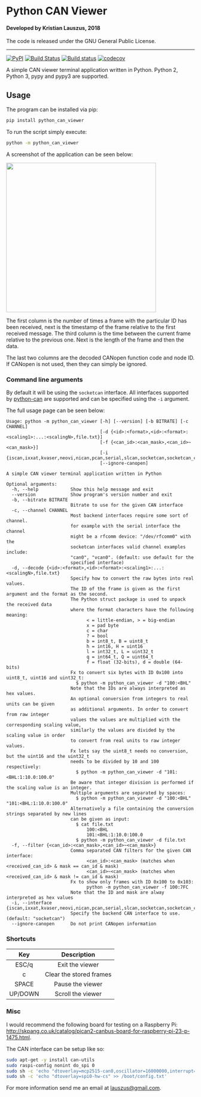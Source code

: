 # Python CAN Viewer

#### Developed by Kristian Lauszus, 2018

The code is released under the GNU General Public License.
_________
[![PyPI](https://img.shields.io/pypi/v/python_can_viewer.svg)](https://pypi.org/project/Python-CAN-Viewer)
[![Build Status](https://travis-ci.com/Lauszus/python_can_viewer.svg?branch=master)](https://travis-ci.com/Lauszus/python_can_viewer)
[![Build status](https://ci.appveyor.com/api/projects/status/r4xl2v4aeh350fpd/branch/master?svg=true)](https://ci.appveyor.com/project/Lauszus/python-can-viewer/branch/master)
[![codecov](https://codecov.io/gh/Lauszus/python_can_viewer/branch/master/graph/badge.svg)](https://codecov.io/gh/Lauszus/python_can_viewer)

A simple CAN viewer terminal application written in Python. Python 2, Python 3, pypy and pypy3 are supported.

## Usage

The program can be installed via pip:

```bash
pip install python_can_viewer
```

To run the script simply execute:

```bash
python -m python_can_viewer
```

A screenshot of the application can be seen below:

<img src="https://github.com/Lauszus/python_can_viewer/raw/master/screenshot.png" width=400/>

The first column is the number of times a frame with the particular ID has been received, next is the timestamp of the frame relative to the first received message. The third column is the time between the current frame relative to the previous one. Next is the length of the frame and then the data.

The last two columns are the decoded CANopen function code and node ID. If CANopen is not used, then they can simply be ignored.

### Command line arguments

By default it will be using the ```socketcan``` interface. All interfaces supported by [python-can](https://github.com/hardbyte/python-can) are supported and can be specified using the ```-i``` argument.

The full usage page can be seen below:

```
Usage: python -m python_can_viewer [-h] [--version] [-b BITRATE] [-c CHANNEL]
                                   [-d {<id>:<format>,<id>:<format>:<scaling1>:...:<scalingN>,file.txt}]
                                   [-f {<can_id>:<can_mask>,<can_id>~<can_mask>}]
                                   [-i {iscan,ixxat,kvaser,neovi,nican,pcan,serial,slcan,socketcan,socketcan_ctypes,socketcan_native,usb2can,vector,virtual}]
                                   [--ignore-canopen]

A simple CAN viewer terminal application written in Python

Optional arguments:
  -h, --help            Show this help message and exit
  --version             Show program's version number and exit
  -b, --bitrate BITRATE
                        Bitrate to use for the given CAN interface
  -c, --channel CHANNEL
                        Most backend interfaces require some sort of channel.
                        for example with the serial interface the channel
                        might be a rfcomm device: "/dev/rfcomm0" with the
                        socketcan interfaces valid channel examples include:
                        "can0", "vcan0". (default: use default for the
                        specified interface)
  -d, --decode {<id>:<format>,<id>:<format>:<scaling1>:...:<scalingN>,file.txt}
                        Specify how to convert the raw bytes into real values.
                        The ID of the frame is given as the first argument and the format as the second.
                        The Python struct package is used to unpack the received data
                        where the format characters have the following meaning:
                              < = little-endian, > = big-endian
                              x = pad byte
                              c = char
                              ? = bool
                              b = int8_t, B = uint8_t
                              h = int16, H = uint16
                              l = int32_t, L = uint32_t
                              q = int64_t, Q = uint64_t
                              f = float (32-bits), d = double (64-bits)
                        Fx to convert six bytes with ID 0x100 into uint8_t, uint16 and uint32_t:
                          $ python -m python_can_viewer -d "100:<BHL"
                        Note that the IDs are always interpreted as hex values.
                        An optional conversion from integers to real units can be given
                        as additional arguments. In order to convert from raw integer
                        values the values are multiplied with the corresponding scaling value,
                        similarly the values are divided by the scaling value in order
                        to convert from real units to raw integer values.
                        Fx lets say the uint8_t needs no conversion, but the uint16 and the uint32_t
                        needs to be divided by 10 and 100 respectively:
                          $ python -m python_can_viewer -d "101:<BHL:1:10.0:100.0"
                        Be aware that integer division is performed if the scaling value is an integer.
                        Multiple arguments are separated by spaces:
                          $ python -m python_can_viewer -d "100:<BHL" "101:<BHL:1:10.0:100.0"
                        Alternatively a file containing the conversion strings separated by new lines
                        can be given as input:
                          $ cat file.txt
                              100:<BHL
                              101:<BHL:1:10.0:100.0
                          $ python -m python_can_viewer -d file.txt
  -f, --filter {<can_id>:<can_mask>,<can_id>~<can_mask>}
                        Comma separated CAN filters for the given CAN interface:
                              <can_id>:<can_mask> (matches when <received_can_id> & mask == can_id & mask)
                              <can_id>~<can_mask> (matches when <received_can_id> & mask != can_id & mask)
                        Fx to show only frames with ID 0x100 to 0x103:
                              python -m python_can_viewer -f 100:7FC
                        Note that the ID and mask are alway interpreted as hex values
  -i, --interface {iscan,ixxat,kvaser,neovi,nican,pcan,serial,slcan,socketcan,socketcan_ctypes,socketcan_native,usb2can,vector,virtual}
                        Specify the backend CAN interface to use. (default: "socketcan")
  --ignore-canopen      Do not print CANopen information
```

### Shortcuts

| Key      | Description             |
|:--------:|:-----------------------:|
| ESC/q    | Exit the viewer         |
| c        | Clear the stored frames |
| SPACE    | Pause the viewer        |
| UP/DOWN  | Scroll the viewer       |

### Misc

I would recommend the following board for testing on a Raspberry Pi: <http://skpang.co.uk/catalog/pican2-canbus-board-for-raspberry-pi-23-p-1475.html>.

The CAN interface can be setup like so:

```bash
sudo apt-get -y install can-utils
sudo raspi-config nonint do_spi 0
sudo sh -c 'echo "dtoverlay=mcp2515-can0,oscillator=16000000,interrupt=25" >> /boot/config.txt'
sudo sh -c 'echo "dtoverlay=spi0-hw-cs" >> /boot/config.txt'
```

For more information send me an email at <lauszus@gmail.com>.
